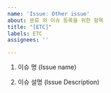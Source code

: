 ```yaml
---
name: 'Issue: Other issue'
about: 분류 외 이슈 등록을 위한 항목
title: "[ETC]"
labels: ETC
assignees: ''

---
```


1. 이슈 명 (Issue name)

2. 이슈 설명 (Issue Description)
